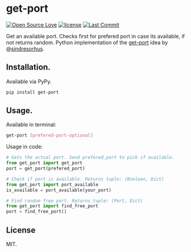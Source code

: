 # get-port
[![Open Source Love](https://badges.frapsoft.com/os/v1/open-source.svg?v=103)](https://github.com/ellerbrock/open-source-badges/)
[![license](https://img.shields.io/github/license/marinko-peso/get-port.svg)](https://github.com/marinko-peso/get-port/blob/master/LICENSE)
[![Last Commit](https://img.shields.io/github/last-commit/marinko-peso/get-port.svg?maxAge=3600)](https://github.com/marinko-peso/get-port/commits/master)

Get an available port. Checks first for prefered port in case its available, if not returns random.
Python implementation of the [get-port](https://github.com/sindresorhus/get-port) idea by @[sindresorhus](https://github.com/sindresorhus/).


## Installation.

Available via PyPy.
```sh
pip install get-port
```


## Usage.

Available in terminal:
```sh
get-port [prefered-port-optional]
```

Usage in code:
```python
# Gets the actual port. Send prefered_port to pick if available.
from get_port import get_port
port = get_port(prefered_port)

# Check if port is available. Returns tuple: (Boolean, Dict)
from get_port import port_available
is_available = port_available(your_port)

# Find random free port. Returns tuple: (Port, Dict)
from get_port import find_free_port
port = find_free_port()
```


## License

MIT.
